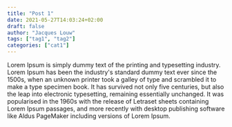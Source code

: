 ```yaml
---
title: "Post 1"
date: 2021-05-27T14:03:24+02:00
draft: false
author: "Jacques Louw"
tags: ["tag1", "tag2"]
categories: ["cat1"]
---
```


Lorem Ipsum is simply dummy text of the printing and typesetting industry. Lorem Ipsum has been the industry's standard dummy text ever since the 1500s, when an unknown printer took a galley of type and scrambled it to make a type specimen book. It has survived not only five centuries, but also the leap into electronic typesetting, remaining essentially unchanged. It was popularised in the 1960s with the release of Letraset sheets containing Lorem Ipsum passages, and more recently with desktop publishing software like Aldus PageMaker including versions of Lorem Ipsum.
